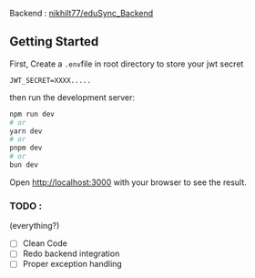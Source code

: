 Backend : [nikhilt77/eduSync_Backend](https://github.com/nikhilt77/eduSync_Backend)

## Getting Started
First, Create a `.env`file in root directory to store your jwt secret
```
JWT_SECRET=XXXX.....
```

then run the development server:

```bash
npm run dev
# or
yarn dev
# or
pnpm dev
# or
bun dev
```

Open [http://localhost:3000](http://localhost:3000) with your browser to see the result.

### TODO : 
(everything?)
- [ ] Clean Code
- [ ] Redo backend integration
- [ ] Proper exception handling 